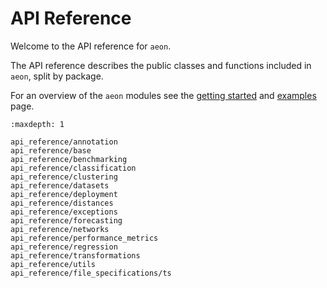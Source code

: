 # API Reference

Welcome to the API reference for `aeon`.

The API reference describes the public classes and functions included in `aeon`, split
by package.

For an overview of the `aeon` modules see the [getting started](getting_started.md)
and [examples](examples.md) page.

```{toctree}
:maxdepth: 1

api_reference/annotation
api_reference/base
api_reference/benchmarking
api_reference/classification
api_reference/clustering
api_reference/datasets
api_reference/deployment
api_reference/distances
api_reference/exceptions
api_reference/forecasting
api_reference/networks
api_reference/performance_metrics
api_reference/regression
api_reference/transformations
api_reference/utils
api_reference/file_specifications/ts
```
